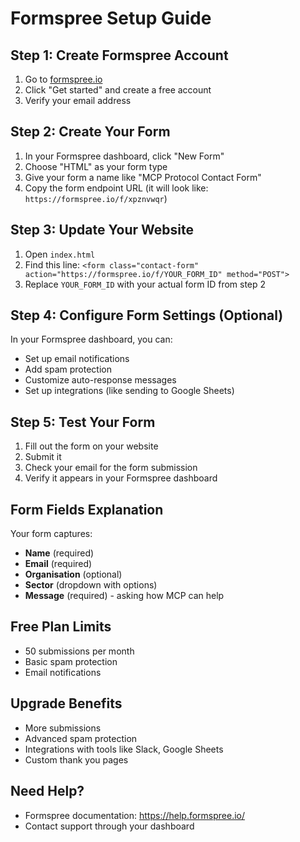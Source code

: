 # Formspree Setup Guide

## Step 1: Create Formspree Account
1. Go to [formspree.io](https://formspree.io)
2. Click "Get started" and create a free account
3. Verify your email address

## Step 2: Create Your Form
1. In your Formspree dashboard, click "New Form"
2. Choose "HTML" as your form type
3. Give your form a name like "MCP Protocol Contact Form"
4. Copy the form endpoint URL (it will look like: `https://formspree.io/f/xpznvwqr`)

## Step 3: Update Your Website
1. Open `index.html`
2. Find this line: `<form class="contact-form" action="https://formspree.io/f/YOUR_FORM_ID" method="POST">`
3. Replace `YOUR_FORM_ID` with your actual form ID from step 2

## Step 4: Configure Form Settings (Optional)
In your Formspree dashboard, you can:
- Set up email notifications
- Add spam protection
- Customize auto-response messages
- Set up integrations (like sending to Google Sheets)

## Step 5: Test Your Form
1. Fill out the form on your website
2. Submit it
3. Check your email for the form submission
4. Verify it appears in your Formspree dashboard

## Form Fields Explanation
Your form captures:
- **Name** (required)
- **Email** (required) 
- **Organisation** (optional)
- **Sector** (dropdown with options)
- **Message** (required) - asking how MCP can help

## Free Plan Limits
- 50 submissions per month
- Basic spam protection
- Email notifications

## Upgrade Benefits
- More submissions
- Advanced spam protection
- Integrations with tools like Slack, Google Sheets
- Custom thank you pages

## Need Help?
- Formspree documentation: https://help.formspree.io/
- Contact support through your dashboard 